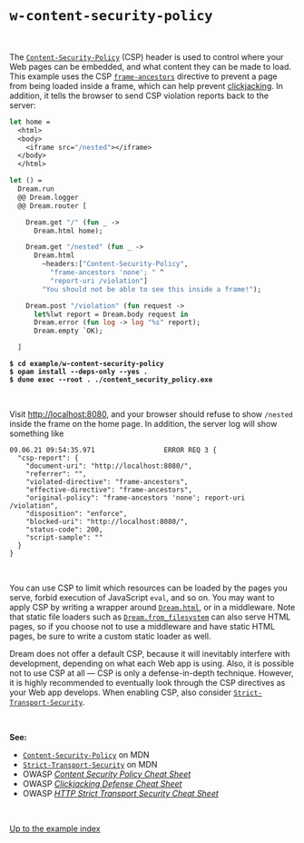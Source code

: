 # `w-content-security-policy`

<br>

The [`Content-Security-Policy`](https://developer.mozilla.org/en-US/docs/Web/HTTP/Headers/Content-Security-Policy)
(CSP) header is used to control where your Web pages can be embedded, and what
content they can be made to load. This example uses the CSP
[`frame-ancestors`](https://developer.mozilla.org/en-US/docs/Web/HTTP/Headers/Content-Security-Policy/frame-ancestors)
directive to prevent a page from being loaded inside a frame, which can help
prevent
[clickjacking](https://cheatsheetseries.owasp.org/cheatsheets/Clickjacking_Defense_Cheat_Sheet.html).
In addition, it tells the browser to send CSP violation reports back to the
server:

```ocaml
let home =
  <html>
  <body>
    <iframe src="/nested"></iframe>
  </body>
  </html>

let () =
  Dream.run
  @@ Dream.logger
  @@ Dream.router [

    Dream.get "/" (fun _ ->
      Dream.html home);

    Dream.get "/nested" (fun _ ->
      Dream.html
        ~headers:["Content-Security-Policy",
          "frame-ancestors 'none'; " ^
          "report-uri /violation"]
        "You should not be able to see this inside a frame!");

    Dream.post "/violation" (fun request ->
      let%lwt report = Dream.body request in
      Dream.error (fun log -> log "%s" report);
      Dream.empty `OK);

  ]
```

<pre><code><b>$ cd example/w-content-security-policy</b>
<b>$ opam install --deps-only --yes .</b>
<b>$ dune exec --root . ./content_security_policy.exe</b></code></pre>

<br>

Visit [http://localhost:8080](http://localhost:8080), and your browser should
refuse to show `/nested` inside the frame on the home page. In addition, the
server log will show something like

```
09.06.21 09:54:35.971                 ERROR REQ 3 {
  "csp-report": {
    "document-uri": "http://localhost:8080/",
    "referrer": "",
    "violated-directive": "frame-ancestors",
    "effective-directive": "frame-ancestors",
    "original-policy": "frame-ancestors 'none'; report-uri /violation",
    "disposition": "enforce",
    "blocked-uri": "http://localhost:8080/",
    "status-code": 200,
    "script-sample": ""
  }
}
```

<br>

You can use CSP to limit which resources can be loaded by the pages you serve,
forbid execution of JavaScript `eval`, and so on. You may want to apply CSP by
writing a wrapper around
[`Dream.html`](https://aantron.github.io/dream/#val-html), or in a middleware.
Note that static file loaders such as
[`Dream.from_filesystem`](https://aantron.github.io/dream/#val-from_filesystem)
can also serve HTML pages, so if you choose not to use a middleware and have
static HTML pages, be sure to write a custom static loader as well.

Dream does not offer a default CSP, because it will inevitably interfere with
development, depending on what each Web app is using. Also, it is possible not
to use CSP at all &mdash; CSP is only a defense-in-depth technique. However, it
is highly recommended to eventually look through the CSP directives as your Web
app develops. When enabling CSP, also consider
[`Strict-Transport-Security`](https://developer.mozilla.org/en-US/docs/Web/HTTP/Headers/Strict-Transport-Security).

<br>

**See:**

- [`Content-Security-Policy`](https://developer.mozilla.org/en-US/docs/Web/HTTP/Headers/Content-Security-Policy) on MDN
- [`Strict-Transport-Security`](https://developer.mozilla.org/en-US/docs/Web/HTTP/Headers/Strict-Transport-Security) on MDN
- OWASP [*Content Security Policy Cheat Sheet*](https://cheatsheetseries.owasp.org/cheatsheets/Content_Security_Policy_Cheat_Sheet.html)
- OWASP [*Clickjacking Defense Cheat Sheet*](https://cheatsheetseries.owasp.org/cheatsheets/Clickjacking_Defense_Cheat_Sheet.html)
- OWASP [*HTTP Strict Transport Security Cheat Sheet*](https://cheatsheetseries.owasp.org/cheatsheets/HTTP_Strict_Transport_Security_Cheat_Sheet.html)

<br>

[Up to the example index](../#examples)

